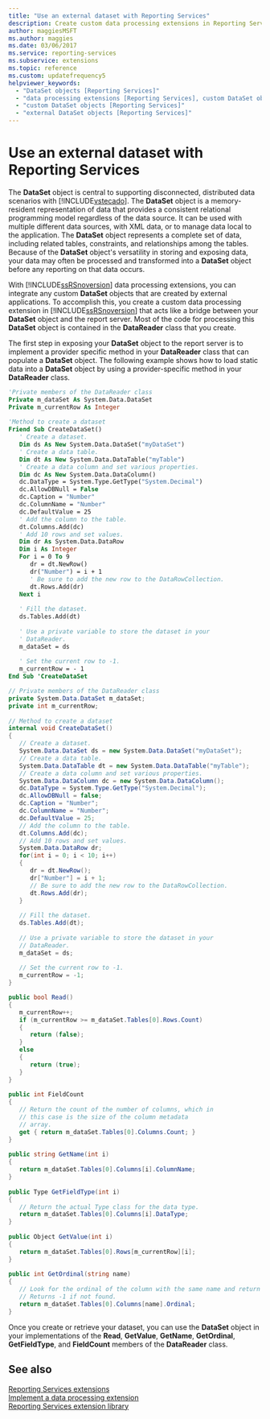 ```yaml
---
title: "Use an external dataset with Reporting Services"
description: Create custom data processing extensions in Reporting Services so that you can integrate custom DataSet objects that are created by external applications.
author: maggiesMSFT
ms.author: maggies
ms.date: 03/06/2017
ms.service: reporting-services
ms.subservice: extensions
ms.topic: reference
ms.custom: updatefrequency5
helpviewer_keywords:
  - "DataSet objects [Reporting Services]"
  - "data processing extensions [Reporting Services], custom DataSet objects"
  - "custom DataSet objects [Reporting Services]"
  - "external DataSet objects [Reporting Services]"
---
```

# Use an external dataset with Reporting Services
  The **DataSet** object is central to supporting disconnected, distributed data scenarios with [!INCLUDE[vstecado](../../../includes/vstecado-md.md)]. The **DataSet** object is a memory-resident representation of data that provides a consistent relational programming model regardless of the data source. It can be used with multiple different data sources, with XML data, or to manage data local to the application. The **DataSet** object represents a complete set of data, including related tables, constraints, and relationships among the tables. Because of the **DataSet** object's versatility in storing and exposing data, your data may often be processed and transformed into a **DataSet** object before any reporting on that data occurs.  
  
 With [!INCLUDE[ssRSnoversion](../../../includes/ssrsnoversion-md.md)] data processing extensions, you can integrate any custom **DataSet** objects that are created by external applications. To accomplish this, you create a custom data processing extension in [!INCLUDE[ssRSnoversion](../../../includes/ssrsnoversion-md.md)] that acts like a bridge between your **DataSet** object and the report server. Most of the code for processing this **DataSet** object is contained in the **DataReader** class that you create.  
  
 The first step in exposing your **DataSet** object to the report server is to implement a provider specific method in your **DataReader** class that can populate a **DataSet** object. The following example shows how to load static data into a **DataSet** object by using a provider-specific method in your **DataReader** class.  
  
```vb  
'Private members of the DataReader class  
Private m_dataSet As System.Data.DataSet  
Private m_currentRow As Integer  
  
'Method to create a dataset  
Friend Sub CreateDataSet()  
   ' Create a dataset.  
   Dim ds As New System.Data.DataSet("myDataSet")  
   ' Create a data table.   
   Dim dt As New System.Data.DataTable("myTable")  
   ' Create a data column and set various properties.   
   Dim dc As New System.Data.DataColumn()  
   dc.DataType = System.Type.GetType("System.Decimal")  
   dc.AllowDBNull = False  
   dc.Caption = "Number"  
   dc.ColumnName = "Number"  
   dc.DefaultValue = 25  
   ' Add the column to the table.   
   dt.Columns.Add(dc)  
   ' Add 10 rows and set values.   
   Dim dr As System.Data.DataRow  
   Dim i As Integer  
   For i = 0 To 9  
      dr = dt.NewRow()  
      dr("Number") = i + 1  
      ' Be sure to add the new row to the DataRowCollection.   
      dt.Rows.Add(dr)  
   Next i  
  
   ' Fill the dataset.  
   ds.Tables.Add(dt)  
  
   ' Use a private variable to store the dataset in your  
   ' DataReader.  
   m_dataSet = ds  
  
   ' Set the current row to -1.  
   m_currentRow = - 1  
End Sub 'CreateDataSet  
```  
  
```csharp  
// Private members of the DataReader class  
private System.Data.DataSet m_dataSet;  
private int m_currentRow;  
  
// Method to create a dataset  
internal void CreateDataSet()  
{  
   // Create a dataset.  
   System.Data.DataSet ds = new System.Data.DataSet("myDataSet");  
   // Create a data table.   
   System.Data.DataTable dt = new System.Data.DataTable("myTable");  
   // Create a data column and set various properties.   
   System.Data.DataColumn dc = new System.Data.DataColumn();   
   dc.DataType = System.Type.GetType("System.Decimal");   
   dc.AllowDBNull = false;   
   dc.Caption = "Number";   
   dc.ColumnName = "Number";   
   dc.DefaultValue = 25;   
   // Add the column to the table.   
   dt.Columns.Add(dc);   
   // Add 10 rows and set values.   
   System.Data.DataRow dr;   
   for(int i = 0; i < 10; i++)  
   {   
      dr = dt.NewRow();   
      dr["Number"] = i + 1;   
      // Be sure to add the new row to the DataRowCollection.   
      dt.Rows.Add(dr);  
   }  
  
   // Fill the dataset.  
   ds.Tables.Add(dt);  
  
   // Use a private variable to store the dataset in your  
   // DataReader.  
   m_dataSet = ds;  
  
   // Set the current row to -1.  
   m_currentRow = -1;  
}  
```  
  
```csharp  
public bool Read()  
{  
   m_currentRow++;  
   if (m_currentRow >= m_dataSet.Tables[0].Rows.Count)   
   {  
      return (false);  
   }   
   else   
   {  
      return (true);  
   }  
}  
  
public int FieldCount  
{  
   // Return the count of the number of columns, which in  
   // this case is the size of the column metadata  
   // array.  
   get { return m_dataSet.Tables[0].Columns.Count; }  
}  
  
public string GetName(int i)  
{  
   return m_dataSet.Tables[0].Columns[i].ColumnName;  
}  
  
public Type GetFieldType(int i)  
{  
   // Return the actual Type class for the data type.  
   return m_dataSet.Tables[0].Columns[i].DataType;  
}  
  
public Object GetValue(int i)  
{  
   return m_dataSet.Tables[0].Rows[m_currentRow][i];  
}  
  
public int GetOrdinal(string name)  
{  
   // Look for the ordinal of the column with the same name and return it.  
   // Returns -1 if not found.  
   return m_dataSet.Tables[0].Columns[name].Ordinal;  
}  
```  
  
 Once you create or retrieve your dataset, you can use the **DataSet** object in your implementations of the **Read**, **GetValue**, **GetName**, **GetOrdinal**, **GetFieldType**, and **FieldCount** members of the **DataReader** class.  
  
## See also  
 [Reporting Services extensions](../../../reporting-services/extensions/reporting-services-extensions.md)   
 [Implement a data processing extension](../../../reporting-services/extensions/data-processing/implementing-a-data-processing-extension.md)   
 [Reporting Services extension library](../../../reporting-services/extensions/reporting-services-extension-library.md)  
  
  
